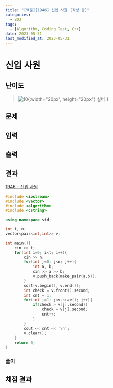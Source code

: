 ```yaml
---
title: "[백준][1946] 신입 사원 (작성 중)"
categories:
  - BOJ
tags:
  - [Algorithm, Coding Test, C++]
date: 2023-05-31
last_modified_at: 2023-05-31
---
```


# 신입 사원
## 난이도
> ![10](https://github.com/ihmmaru99/ihmmaru99.github.io/assets/109266664/1725e8ac-be34-44d1-a4db-174d0a2cd0dd){:width="20px", height="20px"} <span style="color:#585858"> 실버 1</span>

## 문제

## 입력

## 출력

## 결과
[1946 - 신입 사원](https://github.com/ihmmaru99/BOJ/blob/main/1946/1946.cpp)
```c++
#include <iostream>
#include <vector>
#include <algorithm>
#include <cstring>

using namespace std;

int t, n;
vector<pair<int,int>> v;

int main(){
    cin >> t;
    for(int i=0; i<t; i++){
        cin >> n;
        for(int j=0; j<n; j++){
            int a, b;
            cin >> a >> b;
            v.push_back(make_pair(a,b));
        }
        sort(v.begin(), v.end());
        int check = v.front().second;
        int cnt = 1;
        for(int j=1; j<v.size(); j++){
            if(check > v[j].second){
                check = v[j].second;
                cnt++;
            }
        }
        cout << cnt << '\n';
        v.clear();
    }
    return 0;
}
```

### 풀이

## 채점 결과